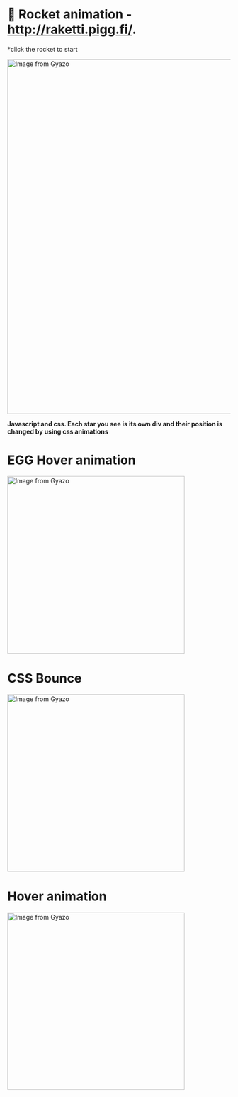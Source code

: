 # :rocket: Rocket animation - http://raketti.pigg.fi/.
*click the rocket to start

<a href="https://gyazo.com/6aa14f89836123bc7cb89b919fd433b5"><img src="https://i.gyazo.com/6aa14f89836123bc7cb89b919fd433b5.gif" alt="Image from Gyazo" width="800"/></a>

**Javascript and css. Each star you see is its own div and their position is changed by using css animations**

# EGG Hover animation

<a href="https://gyazo.com/887e257355544a9c8bd8890e653b0326"><img src="https://i.gyazo.com/887e257355544a9c8bd8890e653b0326.gif" alt="Image from Gyazo" width="400"/></a>

# CSS Bounce

<a href="https://gyazo.com/f4d7471c668f90252af70a221589ffb2"><img src="https://i.gyazo.com/f4d7471c668f90252af70a221589ffb2.gif" alt="Image from Gyazo" width="400"/></a>


# Hover animation

<a href="https://gyazo.com/627816aa6760f7326ab8177890216b83"><img src="https://i.gyazo.com/627816aa6760f7326ab8177890216b83.gif" alt="Image from Gyazo" width="400"/></a>
